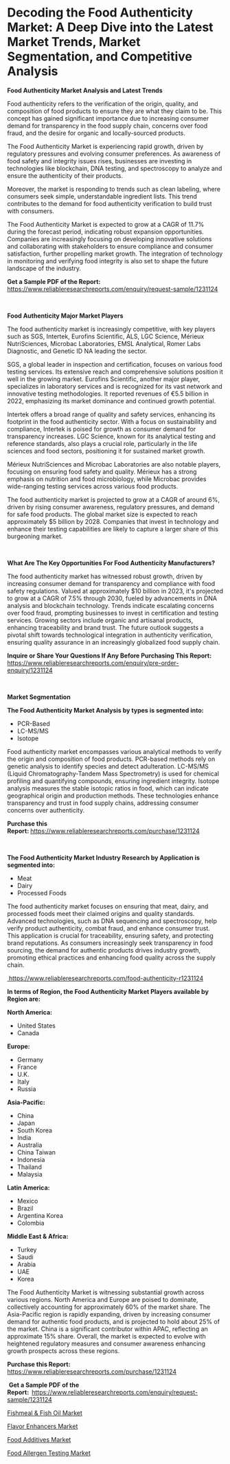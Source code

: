 <p><h1>Decoding the Food Authenticity Market: A Deep Dive into the Latest Market Trends, Market Segmentation, and Competitive Analysis</h1></p><p><strong>Food Authenticity Market Analysis and Latest Trends</strong></p>
<p><p>Food authenticity refers to the verification of the origin, quality, and composition of food products to ensure they are what they claim to be. This concept has gained significant importance due to increasing consumer demand for transparency in the food supply chain, concerns over food fraud, and the desire for organic and locally-sourced products. </p><p>The Food Authenticity Market is experiencing rapid growth, driven by regulatory pressures and evolving consumer preferences. As awareness of food safety and integrity issues rises, businesses are investing in technologies like blockchain, DNA testing, and spectroscopy to analyze and ensure the authenticity of their products. </p><p>Moreover, the market is responding to trends such as clean labeling, where consumers seek simple, understandable ingredient lists. This trend contributes to the demand for food authenticity verification to build trust with consumers. </p><p>The Food Authenticity Market is expected to grow at a CAGR of 11.7% during the forecast period, indicating robust expansion opportunities. Companies are increasingly focusing on developing innovative solutions and collaborating with stakeholders to ensure compliance and consumer satisfaction, further propelling market growth. The integration of technology in monitoring and verifying food integrity is also set to shape the future landscape of the industry.</p></p>
<p><strong>Get a Sample PDF of the Report:&nbsp;</strong> <a href="https://www.reliableresearchreports.com/enquiry/request-sample/1231124?utm_campaign=48&utm_medium=2&utm_source=Github&utm_content=ia&utm_term=15022025&utm_id=food-authenticity">https://www.reliableresearchreports.com/enquiry/request-sample/1231124</a></p>
<p>&nbsp;</p>
<p><strong>Food Authenticity Major Market Players</strong></p>
<p><p>The food authenticity market is increasingly competitive, with key players such as SGS, Intertek, Eurofins Scientific, ALS, LGC Science, Mérieux NutriSciences, Microbac Laboratories, EMSL Analytical, Romer Labs Diagnostic, and Genetic ID NA leading the sector. </p><p>SGS, a global leader in inspection and certification, focuses on various food testing services. Its extensive reach and comprehensive solutions position it well in the growing market. Eurofins Scientific, another major player, specializes in laboratory services and is recognized for its vast network and innovative testing methodologies. It reported revenues of €5.5 billion in 2022, emphasizing its market dominance and continued growth potential.</p><p>Intertek offers a broad range of quality and safety services, enhancing its footprint in the food authenticity sector. With a focus on sustainability and compliance, Intertek is poised for growth as consumer demand for transparency increases. LGC Science, known for its analytical testing and reference standards, also plays a crucial role, particularly in the life sciences and food sectors, positioning it for sustained market growth.</p><p>Mérieux NutriSciences and Microbac Laboratories are also notable players, focusing on ensuring food safety and quality. Mérieux has a strong emphasis on nutrition and food microbiology, while Microbac provides wide-ranging testing services across various food products.</p><p>The food authenticity market is projected to grow at a CAGR of around 6%, driven by rising consumer awareness, regulatory pressures, and demand for safe food products. The global market size is expected to reach approximately $5 billion by 2028. Companies that invest in technology and enhance their testing capabilities are likely to capture a larger share of this burgeoning market.</p></p>
<p>&nbsp;</p>
<p><strong>What Are The Key Opportunities For Food Authenticity Manufacturers?</strong></p>
<p><p>The food authenticity market has witnessed robust growth, driven by increasing consumer demand for transparency and compliance with food safety regulations. Valued at approximately $10 billion in 2023, it's projected to grow at a CAGR of 7.5% through 2030, fueled by advancements in DNA analysis and blockchain technology. Trends indicate escalating concerns over food fraud, prompting businesses to invest in certification and testing services. Growing sectors include organic and artisanal products, enhancing traceability and brand trust. The future outlook suggests a pivotal shift towards technological integration in authenticity verification, ensuring quality assurance in an increasingly globalized food supply chain.</p></p>
<p><strong>Inquire or Share Your Questions If Any Before Purchasing This Report:</strong> <a href="https://www.reliableresearchreports.com/enquiry/pre-order-enquiry/1231124?utm_campaign=48&utm_medium=2&utm_source=Github&utm_content=ia&utm_term=15022025&utm_id=food-authenticity">https://www.reliableresearchreports.com/enquiry/pre-order-enquiry/1231124</a></p>
<p>&nbsp;</p>
<p><strong>Market Segmentation</strong></p>
<p><strong>The Food Authenticity Market Analysis by types is segmented into:</strong></p>
<p><ul><li>PCR-Based</li><li>LC-MS/MS</li><li>Isotope</li></ul></p>
<p><p>Food authenticity market encompasses various analytical methods to verify the origin and composition of food products. PCR-based methods rely on genetic analysis to identify species and detect adulteration. LC-MS/MS (Liquid Chromatography-Tandem Mass Spectrometry) is used for chemical profiling and quantifying compounds, ensuring ingredient integrity. Isotope analysis measures the stable isotopic ratios in food, which can indicate geographical origin and production methods. These technologies enhance transparency and trust in food supply chains, addressing consumer concerns over authenticity.</p></p>
<p><strong>Purchase this Report:&nbsp;</strong><a href="https://www.reliableresearchreports.com/purchase/1231124?utm_campaign=48&utm_medium=2&utm_source=Github&utm_content=ia&utm_term=15022025&utm_id=food-authenticity">https://www.reliableresearchreports.com/purchase/1231124</a></p>
<p>&nbsp;</p>
<p><strong>The Food Authenticity Market Industry Research by Application is segmented into:</strong></p>
<p><ul><li>Meat</li><li>Dairy</li><li>Processed Foods</li></ul></p>
<p><p>The food authenticity market focuses on ensuring that meat, dairy, and processed foods meet their claimed origins and quality standards. Advanced technologies, such as DNA sequencing and spectroscopy, help verify product authenticity, combat fraud, and enhance consumer trust. This application is crucial for traceability, ensuring safety, and protecting brand reputations. As consumers increasingly seek transparency in food sourcing, the demand for authentic products drives industry growth, promoting ethical practices and enhancing food quality across the supply chain.</p></p>
<p><a href="https://www.reliableresearchreports.com/food-authenticity-r1231124?utm_campaign=48&utm_medium=2&utm_source=Github&utm_content=ia&utm_term=15022025&utm_id=food-authenticity">&nbsp;https://www.reliableresearchreports.com/food-authenticity-r1231124</a></p>
<p><strong>In terms of Region, the Food Authenticity Market Players available by Region are:</strong></p>
<p>
    <p> <strong> North America: </strong>
        <ul>
            <li>United States</li>
            <li>Canada</li>
        </ul>
        </p> 
    <p> <strong> Europe: </strong>
        <ul>
            <li>Germany</li>
            <li>France</li>
            <li>U.K.</li>
            <li>Italy</li>
            <li>Russia</li>
        </ul>
        </p> 
    <p> <strong> Asia-Pacific: </strong>
        <ul>
            <li>China</li>
            <li>Japan</li>
            <li>South Korea</li>
            <li>India</li>
            <li>Australia</li>
            <li>China Taiwan</li>
            <li>Indonesia</li>
            <li>Thailand</li>
            <li>Malaysia</li>
        </ul>
        </p> 
    <p> <strong> Latin America: </strong>
        <ul>
            <li>Mexico</li>
            <li>Brazil</li>
            <li>Argentina Korea</li>
            <li>Colombia</li>
        </ul>
        </p> 
    <p> <strong> Middle East & Africa: </strong>
        <ul>
            <li>Turkey</li>
            <li>Saudi</li>
            <li>Arabia</li>
            <li>UAE</li>
            <li>Korea</li>
        </ul>
    </p>
    </p>
<p><p>The Food Authenticity Market is witnessing substantial growth across various regions. North America and Europe are poised to dominate, collectively accounting for approximately 60% of the market share. The Asia-Pacific region is rapidly expanding, driven by increasing consumer demand for authentic food products, and is projected to hold about 25% of the market. China is a significant contributor within APAC, reflecting an approximate 15% share. Overall, the market is expected to evolve with heightened regulatory measures and consumer awareness enhancing growth prospects across these regions.</p></p>
<p><strong>Purchase this Report: </strong><a href="https://www.reliableresearchreports.com/purchase/1231124?utm_campaign=48&utm_medium=2&utm_source=Github&utm_content=ia&utm_term=15022025&utm_id=food-authenticity">https://www.reliableresearchreports.com/purchase/1231124</a></p>
<p>&nbsp;<strong>Get a Sample PDF of the Report:&nbsp;&nbsp;</strong><a href="https://www.reliableresearchreports.com/enquiry/request-sample/1231124?utm_campaign=48&utm_medium=2&utm_source=Github&utm_content=ia&utm_term=15022025&utm_id=food-authenticity">https://www.reliableresearchreports.com/enquiry/request-sample/1231124</a></p>
<p><strong></strong></p>
<p><p><a href="https://github.com/mqhayigurbaj/Market-Research-Report-List-1/blob/main/fishmeal-fish-oil-market.md?utm_campaign=48&utm_medium=2&utm_source=Github&utm_content=ia&utm_term=15022025&utm_id=food-authenticity">Fishmeal & Fish Oil Market</a></p><p><a href="https://github.com/shafriusizi/Market-Research-Report-List-1/blob/main/flavor-enhancers-market.md?utm_campaign=48&utm_medium=2&utm_source=Github&utm_content=ia&utm_term=15022025&utm_id=food-authenticity">Flavor Enhancers Market</a></p><p><a href="https://github.com/mudgeadamsvx/Market-Research-Report-List-1/blob/main/food-additives-market.md?utm_campaign=48&utm_medium=2&utm_source=Github&utm_content=ia&utm_term=15022025&utm_id=food-authenticity">Food Additives Market</a></p><p><a href="https://github.com/kukolkasimo5/Market-Research-Report-List-1/blob/main/food-allergen-testing-market.md?utm_campaign=48&utm_medium=2&utm_source=Github&utm_content=ia&utm_term=15022025&utm_id=food-authenticity">Food Allergen Testing Market</a></p></p>